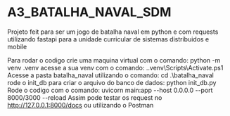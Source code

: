 # A3_BATALHA_NAVAL_SDM

Projeto feit para ser um jogo de batalha naval em python e com requests utilizando fastapi para a unidade curricular de sistemas distribuidos e mobile

Para rodar o codigo crie uma maquina virtual com o comando: python -m venv .venv
acesse a sua venv com o comando: .\.venv\Scripts\Activate.ps1 
Acesse a pasta batalha_naval utilizando o comando: cd .\batalha_naval\
rode o init_db para criar o arquivo do banco de dados: python init_db.py
Rode o codigo com o comando: uvicorn main:app --host 0.0.0.0 --port 8000/3000 --reload
Assim pode testar os request no http://127.0.0.1:8000/docs ou utilizando o Postman